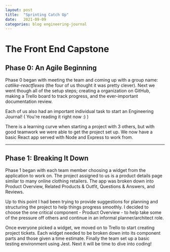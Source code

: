 ```yaml
---
layout: post
title:  "Sprinting Catch Up"
date:   2021-09-09
categories: blog engineering-journal
---
```


# The Front End Capstone

## Phase 0: An Agile Beginning

Phase 0 began with meeting the team and coming up with a group name: *catlike-reactflexes* (the four of us thought it was pretty clever). Next we went though all of the setup steps; creating a organization on GitHub, making a Trello board to track progress, and the ever-important documentation review.

Each of us also had an important individual task to start an Engineering Journal! ( You're reading it right now :) )

There is a learning curve when starting a project with 3 others, but with good teamwork we were able to get the project set up. We now have a basic React app served with Node and Express to work from.

---

## Phase 1: Breaking It Down

Phase 1 began with each team member choosing a widget from the application to work on. The project assigned to us is a product details page similar to many online clothing retailers. The app was broken down into Product Overview, Related Products & Outfit, Questions & Answers, and Reviews.

Up to this point I had been trying to provide suggestions for planning and structuring the project to help things progress smoothly. I decided to choose the one critical component - Product Overview - to help take some of the pressure off others and continue in an informal planner/architect role.

Once everyone picked a widget, we moved on to Trello to start creating project tickets. Each widget needed to be broken down into its component parts and those given a time estimate. Finally the team set up a basic testing environment using Jest. Next it will be time to dive into coding!
